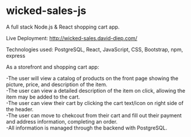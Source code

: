 # wicked-sales-js
 A full stack Node.js &amp; React shopping cart app.
 
 Live Deployment: http://wicked-sales.david-diep.com/
 
 Technologies used: PostgreSQL, React, JavaScript, CSS, Bootstrap, npm, express
 
 As a storefront and shopping cart app:
 
  -The user will view a catalog of products on the front page showing the picture, price, and description of the item.  
  -The user can view a detailed description of the item on click, allowing the item may be added to the cart.  
  -The user can view their cart by clicking the cart text/icon on right side of the header.  
  -The user can move to chekcout from their cart and fill out their payment and address information, completing an order.  
  -All information is managed through the backend with PostgreSQL.  
 
 
  
 
